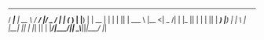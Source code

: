 
   _____ ____  _____   _____ __  ___  __ 
  / ____|___ \|  __ \ / ____/_ |/ _ \/_ |
 | (___   __) | |__) | |  __ | | | | || |
  \___ \ |__ <|  _  /| | |_ || | | | || |
  ____) |___) | | \ \| |__| || | |_| || |
 |_____/|____/|_|  \_\\_____||_|\___/ |_|
                                        

<!---
S3RG101/S3RG101 is a ✨ special ✨ repository because its `README.md` (this file) appears on your GitHub profile.
You can click the Preview link to take a look at your changes.
--->
